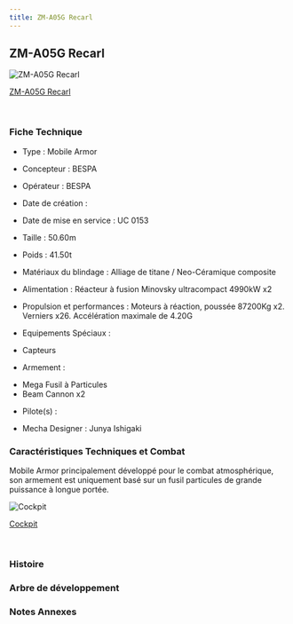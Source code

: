 ```yaml
---
title: ZM-A05G Recarl
---
```


ZM-A05G Recarl
--------------



![ZM-A05G Recarl](/images/stories/saga/vgundam/mechas/zm-a05g-recarl.png)

[ZM-A05G Recarl](javascript:change_image_m('images/stories/saga/vgundam/mechas/zm-a05g-recarl.png');)

 

### Fiche Technique


- Type : Mobile Armor
  
- Concepteur : BESPA
  
- Opérateur : BESPA
  
- Date de création : 
  
- Date de mise en service : UC 0153
  
- Taille : 50.60m
  
- Poids : 41.50t
  
- Matériaux du blindage : Alliage de titane / Neo-Céramique composite
  
- Alimentation : Réacteur à fusion Minovsky ultracompact 4990kW x2
  
- Propulsion et performances : Moteurs à réaction, poussée 87200Kg x2. Verniers x26. Accélération maximale de 4.20G
  
- Equipements Spéciaux :


* Capteurs


- Armement :


* Mega Fusil à Particules
* Beam Cannon x2


- Pilote(s) : 





- Mecha Designer : Junya Ishigaki


### Caractéristiques Techniques et Combat


Mobile Armor principalement développé pour le combat atmosphérique, son armement est uniquement basé sur un fusil particules de grande puissance à longue portée.



![Cockpit](/images/stories/saga/vgundam/mechas/zm-a05g-cockpit.jpg)

[Cockpit](javascript:accessoires_m('images/stories/saga/vgundam/mechas/zm-a05g-cockpit.jpg');)

 

### Histoire


### Arbre de développement


### Notes Annexes


